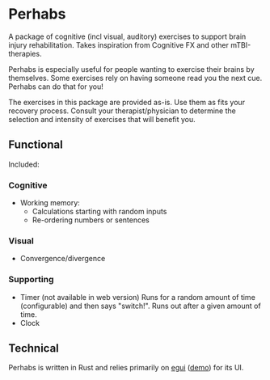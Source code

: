 # Perhabs
A package of cognitive (incl visual, auditory) exercises to support brain injury rehabilitation. Takes inspiration from Cognitive FX and other mTBI-therapies.

Perhabs is especially useful for people wanting to exercise their brains by themselves. Some exercises rely on having someone read you the next cue. Perhabs can do that for you!

The exercises in this package are provided as-is. Use them as fits your recovery process. Consult your therapist/physician to determine the selection and intensity of exercises that will benefit you.

## Functional
Included:

### Cognitive
- Working memory:
    - Calculations starting with random inputs
    - Re-ordering numbers or sentences

### Visual
- Convergence/divergence

### Supporting
- Timer (not available in web version)
    Runs for a random amount of time (configurable) and then says "switch!". Runs out after a given amount of time.
- Clock

## Technical
Perhabs is written in Rust and relies primarily on [egui](https://crates.io/crates/egui) ([demo](https://egui.rs)) for its UI. 